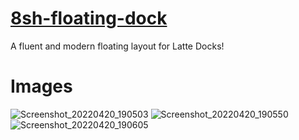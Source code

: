 # <u>8sh-floating-dock</u>
A fluent and modern floating layout for Latte Docks!
# Images 
![Screenshot_20220420_190503](https://user-images.githubusercontent.com/67322047/164245388-c3229809-0586-4e33-9952-7aa1c2c86833.png)
![Screenshot_20220420_190550](https://user-images.githubusercontent.com/67322047/164245401-b3bdde9a-0a53-4678-a926-32254b5ff3bd.png)
![Screenshot_20220420_190605](https://user-images.githubusercontent.com/67322047/164245412-329bf512-2f6c-464f-b5ae-cd138151de06.png)
